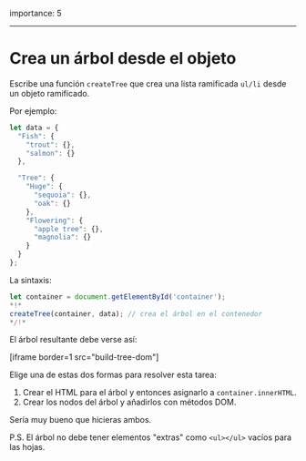 importance: 5

---

# Crea un árbol desde el objeto

Escribe una función `createTree` que crea una lista ramificada `ul/li` desde un objeto ramificado.

Por ejemplo:

```js
let data = {
  "Fish": {
    "trout": {},
    "salmon": {}
  },

  "Tree": {
    "Huge": {
      "sequoia": {},
      "oak": {}
    },
    "Flowering": {
      "apple tree": {},
      "magnolia": {}
    }
  }
};
```

La sintaxis:

```js
let container = document.getElementById('container');
*!*
createTree(container, data); // crea el árbol en el contenedor
*/!*
```

El árbol resultante debe verse así:

[iframe border=1 src="build-tree-dom"]

Elige una de estas dos formas para resolver esta tarea:

1. Crear el HTML para el árbol y entonces asignarlo a `container.innerHTML`.
2. Crear los nodos del árbol y añadirlos con métodos DOM.

Sería muy bueno que hicieras ambos.

P.S. El árbol no debe tener elementos "extras" como `<ul></ul>` vacíos para las hojas.
